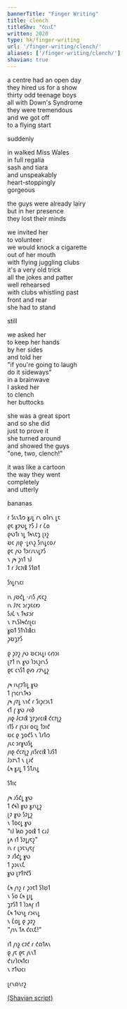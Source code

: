 ```yaml
---
bannerTitle: "Finger Writing" 
title: clench
titleShv: "𐑒𐑤𐑧𐑯𐑗"
written: 2020
type: hk/finger-writing
url: '/finger-writing/clench/'
aliases: ['/finger-writing/clench/']
shavian: true
---
```


<div class="latin">

a centre had an open day  
they hired us for a show  
thirty odd teenage boys  
all with Down's Syndrome  
they were tremendous  
and we got off  
to a flying start  


suddenly


in walked Miss Wales  
in full regalia  
sash and tiara  
and unspeakably  
heart-stoppingly  
gorgeous  


the guys were already lairy  
but in her presence  
they lost their minds  


we invited her  
to volunteer  
we would knock a cigarette  
out of her mouth  
with flying juggling clubs  
it's a very old trick  
all the jokes and patter  
well rehearsed  
with clubs whistling past  
front and rear  
she had to stand  


still  


we asked her  
to keep her hands  
by her sides  
and told her  
"if you're going to laugh  
do it sideways"  
in a brainwave  
I asked her  
to clench  
her buttocks  


she was a great sport  
and so she did  
just to prove it  
she turned around  
and showed the guys  
"one, two, clench!"  


it was like a cartoon  
the way they went  
completely  
and utterly  


bananas

</div>

<div class="shavian">

𐑩 𐑕𐑧𐑯𐑑𐑼 𐑣𐑨𐑛 𐑩𐑯 𐑴𐑐𐑩𐑯 𐑛𐑱  
𐑞𐑱 𐑣𐑲𐑻𐑛 𐑳𐑕 𐑓 𐑩 𐑖𐑴  
𐑞𐑻𐑑𐑦 𐑪𐑛 𐑑𐑰𐑯𐑱𐑡 𐑚𐑶𐑟  
𐑹𐑤 𐑢𐑦𐑞 ·𐑛𐑬𐑯𐑟 𐑕𐑦𐑯𐑛𐑤𐑴𐑥  
𐑞𐑱 𐑢𐑻 𐑑𐑮𐑩𐑥𐑧𐑯𐑛𐑳𐑕  
𐑯 𐑢𐑰 𐑜𐑪𐑑 𐑪𐑓  
𐑑 𐑩 𐑓𐑤𐑲𐑦𐑙 𐑕𐑑𐑸𐑑

𐑕𐑪𐑛𐑩𐑯𐑤𐑦

𐑦𐑯 𐑢𐑹𐑒𐑛 ·𐑥𐑦𐑕 𐑢𐑱𐑤𐑟  
𐑦𐑯 𐑓𐑳𐑤 𐑮𐑩𐑜𐑱𐑤𐑽  
𐑕𐑨𐑖 𐑯 𐑑𐑰𐑭𐑮𐑩  
𐑯 𐑳𐑯𐑕𐑐𐑰𐑒𐑩𐑚𐑤𐑦  
𐑣𐑸𐑑 𐑕𐑑𐑪𐑐𐑦𐑙𐑤𐑦  
𐑜𐑹𐑡𐑳𐑕

𐑞 𐑜𐑲𐑟 𐑢𐑻 𐑹𐑤𐑮𐑧𐑛𐑦 𐑤𐑺𐑮𐑦  
𐑚𐑳𐑑 𐑦𐑯 𐑣𐑻 𐑐𐑮𐑧𐑟𐑩𐑯𐑕  
𐑞𐑱 𐑤𐑪𐑕𐑑 𐑞𐑺 𐑥𐑲𐑯𐑛𐑟

𐑢𐑰 𐑦𐑯𐑝𐑲𐑑𐑦𐑛 𐑣𐑻  
𐑑 𐑝𐑪𐑤𐑩𐑯𐑑𐑰𐑮  
𐑢𐑰 𐑢𐑳𐑛 𐑯𐑪𐑒 𐑩 𐑕𐑦𐑜𐑩𐑮𐑧𐑑  
𐑬𐑑 𐑝 𐑣𐑻 𐑥𐑬𐑔  
𐑢𐑦𐑞 𐑓𐑤𐑲𐑦𐑙 𐑡𐑳𐑜𐑩𐑤𐑦𐑙 𐑒𐑤𐑳𐑚𐑟  
𐑦𐑑𐑕 𐑩 𐑝𐑧𐑮𐑦 𐑴𐑤𐑛 𐑑𐑮𐑦𐑒  
𐑹𐑤 𐑞 𐑡𐑴𐑒𐑕 𐑯 𐑐𐑨𐑑𐑼  
𐑢𐑧𐑤 𐑮𐑩𐑣𐑻𐑕𐑛  
𐑢𐑦𐑞 𐑒𐑤𐑳𐑚𐑟 𐑢𐑦𐑕𐑩𐑤𐑦𐑙 𐑐𐑨𐑕𐑑  
𐑓𐑮𐑳𐑯𐑑 𐑯 𐑚𐑨𐑒  
𐑖𐑰 𐑣𐑨𐑛 𐑑 𐑕𐑑𐑨𐑯𐑛

𐑕𐑑𐑦𐑤

𐑢𐑰 𐑨𐑕𐑒𐑛 𐑣𐑻  
𐑑 𐑒𐑰𐑐 𐑣𐑻 𐑣𐑨𐑯𐑛𐑟  
𐑚𐑲 𐑣𐑻 𐑕𐑲𐑛𐑟  
𐑯 𐑑𐑴𐑤𐑛 𐑣𐑻  
"𐑦𐑓 𐑿𐑸 𐑜𐑴𐑦𐑙 𐑑 𐑤𐑨𐑓  
𐑛𐑵 𐑦𐑑 𐑕𐑲𐑛𐑢𐑱𐑟"  
𐑦𐑯 𐑩 𐑚𐑮𐑱𐑯𐑢𐑱𐑝  
𐑲 𐑨𐑕𐑒𐑛 𐑣𐑻  
𐑑 𐑜𐑮𐑧𐑯𐑗  
𐑣𐑻 𐑚𐑳𐑑𐑳𐑒𐑕

𐑖𐑰 𐑢𐑪𐑟 𐑩 𐑜𐑮𐑱𐑑 𐑕𐑐𐑹𐑑  
𐑯 𐑕𐑴 𐑖𐑰 𐑛𐑦𐑛  
𐑡𐑳𐑕𐑑 𐑑 𐑐𐑮𐑵𐑝 𐑦𐑑  
𐑖𐑰 𐑑𐑻𐑯𐑛 𐑩𐑮𐑬𐑯𐑛  
𐑯 𐑖𐑴𐑛 𐑞 𐑜𐑲𐑟  
"𐑢𐑪𐑯 𐑑𐑵 𐑒𐑤𐑧𐑗!"

𐑦𐑑 𐑢𐑪𐑟 𐑤𐑲𐑒 𐑩 𐑒𐑸𐑑𐑵𐑯  
𐑞 𐑢𐑱 𐑞𐑱 𐑢𐑧𐑯𐑑  
𐑒𐑪𐑥𐑐𐑤𐑰𐑑𐑤𐑦  
𐑯 𐑳𐑑𐑻𐑤𐑦

𐑚𐑩𐑯𐑸𐑯𐑩𐑟



[(Shavian script)](/shavian/intro)

</div>
